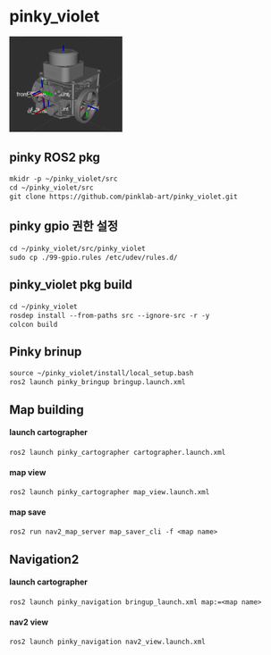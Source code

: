 pinky_violet
==============
<img src="/doc/Screenshot from 2024-04-26 19-44-15.png" width="40%" height="30%" title="pinky" alt="pinky"></img>

pinky ROS2 pkg 
---
```
mkidr -p ~/pinky_violet/src
cd ~/pinky_violet/src
git clone https://github.com/pinklab-art/pinky_violet.git
````

pinky gpio 권한 설정
-------------
```
cd ~/pinky_violet/src/pinky_violet
sudo cp ./99-gpio.rules /etc/udev/rules.d/
```

pinky_violet pkg build
---
```
cd ~/pinky_violet
rosdep install --from-paths src --ignore-src -r -y
colcon build
```

Pinky brinup
-------------
```
source ~/pinky_violet/install/local_setup.bash
ros2 launch pinky_bringup bringup.launch.xml
```

Map building
-------------
#### launch cartographer
```
ros2 launch pinky_cartographer cartographer.launch.xml
```
#### map view 
```
ros2 launch pinky_cartographer map_view.launch.xml
```
#### map save 
```
ros2 run nav2_map_server map_saver_cli -f <map name>
```

Navigation2 
-------------
#### launch cartographer
```
ros2 launch pinky_navigation bringup_launch.xml map:=<map name>
```
#### nav2 view
```
ros2 launch pinky_navigation nav2_view.launch.xml
```



